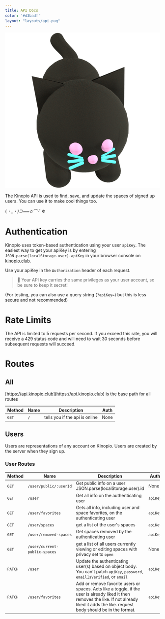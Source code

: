 ```yaml
---
title: API Docs
color: '#d3badf'
layout: "layouts/api.pug"
---
```

<img src="/assets/cat.png" class="cat no-shadow"/>

The Kinopio API is used to find, save, and update the spaces of signed up users. You can use it to make cool things too.

(*・_・)⊃══✫⌒*･ﾟ✲

# Authentication

Kinopio uses token-based authentication using your user `apiKey`. The easiest way to get your apiKey is by entering `JSON.parse(localStorage.user).apiKey` in your browser console on [kinopio.club](http://kinopio.club).

Use your apiKey in the `Authorization` header of each request.

> 🙈 Your API key carries the same privileges as your user account, so be sure to keep it secret!

(For testing, you can also use a query string (`?apiKey=`) but this is less secure and not recommended)

# Rate Limits

The API is limited to 5 requests per second. If you exceed this rate, you will receive a 429 status code and will need to wait 30 seconds before subsequent requests will succeed.

# Routes

<a name="all"></a>
<h2 class="all">All</h2>

[https://api.kinopio.club](https://api.kinopio.club) is the base path for all routes

Method | Name | Description | Auth
--- | --- | --- | ---
`GET` | <code class="all">/</code> | tells you if the api is online | None

<a name="users"></a>
<h2 class="users">Users</h2>

Users are representations of any account on Kinopio. Users are created by the server when they sign up.

### User Routes

Method | Name | Description | Auth
--- | --- | --- | ---
`GET` | <code class="users">/user/public/:userId</code> | Get public info on a user JSON.parse(localStorage.user).id | None
`GET` | <code class="users">/user</code> | Get all info on the authenticating user | `apiKey`
`GET` | <code class="users">/user/favorites</code> | Gets all info, including user and space favorites, on the authenticating user | `apiKey`
`GET` | <code class="users">/user/spaces</code> | get a list of the user's spaces | `apiKey`
`GET` | <code class="users">/user/removed-spaces</code> | Get spaces removed by the authenticating user | `apiKey`
`GET` | <code class="users">/user/current-public-spaces</code> | get a list of all users currently viewing or editing spaces with privacy set to `open` | None
`PATCH` | <code class="users">/user</code> | Update the authenticating user(s) based on object body. You can't patch `apiKey`, `password`, `emailIsVerified`, or `email` | `apiKey`
`PATCH` | <code class="users">/user/favorites</code> | Add or remove favorite users or spaces. Acts like a toggle, if the user is already liked it then removes the like. If not already liked it adds the like. request body should be in the format. | `apiKey`
